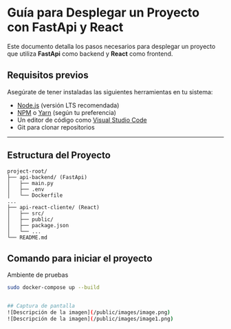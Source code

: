 # Guía para Desplegar un Proyecto con FastApi y React

Este documento detalla los pasos necesarios para desplegar un proyecto que utiliza **FastApi** como backend y **React** como frontend.

## Requisitos previos

Asegúrate de tener instaladas las siguientes herramientas en tu sistema:

- [Node.js](https://nodejs.org/) (versión LTS recomendada)
- [NPM](https://www.npmjs.com/) o [Yarn](https://yarnpkg.com/) (según tu preferencia)
- Un editor de código como [Visual Studio Code](https://code.visualstudio.com/)
- Git para clonar repositorios
---

## Estructura del Proyecto

```plaintext
project-root/
├── api-backend/ (FastApi)
│   ├── main.py
│   ├── .env
│   └── Dockerfile
...
├── api-react-cliente/ (React)
│   ├── src/
│   ├── public/
│   ├── package.json
│   └── ...
└── README.md
```


## Comando para iniciar el proyecto

Ambiente de pruebas

```bash
sudo docker-compose up --build 


## Captura de pantalla
![Descripción de la imagen](/public/images/image.png)
![Descripción de la imagen](/public/images/image1.png)
